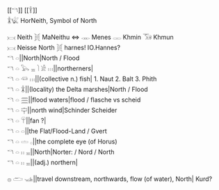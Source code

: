 [[𓎔]] [[𓇊]]  
𓇇𓆤 HorNeith, Symbol of North  

𓋋 Neith 𓋌 MaNeithu  ⇔ 𓋊 Menes 𓋉 Khmin 𓃝 Khmun  
𓋋 Neisse North 𓋌 harnes! IO.Hannes?  
𓎔 𓏏||North|North / Flood  
𓎔 𓏏 𓅂 𓈇 𓌙 𓀀 𓏥||northerners|  
𓎔 𓏏 𓆛 𓏥||(collective n.) fish| 1. Naut 2. Balt 3. Phith  
𓎔 𓏏 𓇇||(locality) the Delta marshes|North / Flood  
𓎔 𓏏 𓈗||flood waters|flood / flasche vs scheid  
𓎔 𓏏 𓊡||north wind|Schinder Scheider  
𓎔 𓏏 𓋺||fan ?|  
𓎔 𓏏 𓏏||the Flat/Flood-Land / Gvert  
𓎔 𓏏 𓏝 𓂂||the complete eye (of Horus)  
𓎔 𓏏 𓏮 𓈇||North|Norter: / Nord / North  
𓎔 𓏏 𓏮 𓈇||(adj.) northern|  

𓐍 𓂧 𓊛||travel downstream, northwards, flow (of water), North| Kurd?  
